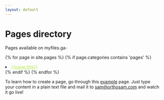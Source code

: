 ```yaml
---
layout: default
---
```


# Pages directory

Pages available on myfiles.ga-

{% for page in site.pages %}
  {% if page.categories contains 'pages' %}
  <li><a href="{{page.url}}" style="color:#b5e853;">{{page.title}}</a></li>
  {% endif %}
{% endfor %}

To learn how to create a page, go through this [example](https://drive.google.com/file/d/1zChg_4ftQVWqrdxO7uPYkQR6d5A5MwH9/view) page. Just type your content in a plain text file and mail it to [sam@orthosam.com](mailto:sam@orthosam.com) and watch it go live!
